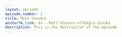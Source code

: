 ```yaml
---
layout: episode
episode_number: 1
title: Matt Stevens
anchorfm_link: 01---Matt-Stevens-e176kg/a-a2osbs
description: This is the description of the episode
---
```

